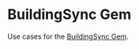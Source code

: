 # BuildingSync Gem
Use cases for the [BuildingSync Gem](https://github.com/BuildingSync/BuildingSync-gem).
